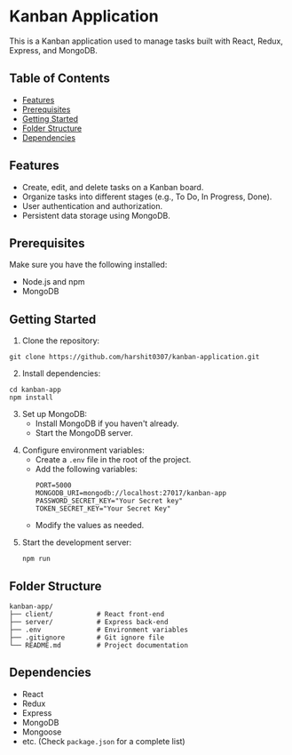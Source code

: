 <!DOCTYPE html>
<html lang="en">

<body>

  <h1>Kanban Application</h1>

  <p>This is a Kanban application used to manage tasks built with React, Redux, Express, and MongoDB.</p>

  <h2>Table of Contents</h2>

  <ul>
      <li><a href="#features">Features</a></li>
      <li><a href="#prerequisites">Prerequisites</a></li>
      <li><a href="#getting-started">Getting Started</a></li>
      <li><a href="#folder-structure">Folder Structure</a></li>
      <li><a href="#dependencies">Dependencies</a></li>
  </ul>

  <h2 id="features">Features</h2>

  <ul>
      <li>Create, edit, and delete tasks on a Kanban board.</li>
      <li>Organize tasks into different stages (e.g., To Do, In Progress, Done).</li>
      <li>User authentication and authorization.</li>
      <li>Persistent data storage using MongoDB.</li>
  </ul>

  <h2 id="prerequisites">Prerequisites</h2>

  <p>Make sure you have the following installed:</p>

  <ul>
      <li>Node.js and npm</li>
      <li>MongoDB</li>
  </ul>

  <h2 id="getting-started">Getting Started</h2>

  <ol>
      <li>Clone the repository:</li>
  </ol>

  <pre><code>git clone https://github.com/harshit0307/kanban-application.git</code></pre>

  <ol start="2">
      <li>Install dependencies:</li>
  </ol>

  <pre><code>cd kanban-app
npm install</code></pre>

  <ol start="3">
      <li>Set up MongoDB:
          <ul>
              <li>Install MongoDB if you haven't already.</li>
              <li>Start the MongoDB server.</li>
          </ul>
      </li>
  </ol>

  <ol start="4">
      <li>Configure environment variables:
          <ul>
              <li>Create a <code>.env</code> file in the root of the project.</li>
              <li>Add the following variables:
                  <pre><code>PORT=5000
MONGODB_URI=mongodb://localhost:27017/kanban-app
PASSWORD_SECRET_KEY="Your Secret key"
TOKEN_SECRET_KEY="Your Secret Key"</code></pre>
              </li>
              <li>Modify the values as needed.</li>
          </ul>
      </li>
  </ol>

  <ol start="5">
      <li>Start the development server:
          <pre><code>npm run</code></pre>
      </li>
  </ol>

  <h2>Folder Structure</h2>

  <pre><code>kanban-app/
├── client/           # React front-end
├── server/           # Express back-end
├── .env              # Environment variables
├── .gitignore        # Git ignore file
└── README.md         # Project documentation</code></pre>

  <h2>Dependencies</h2>

  <ul>
      <li>React</li>
      <li>Redux</li>
      <li>Express</li>
      <li>MongoDB</li>
      <li>Mongoose</li>
      <li>etc. (Check <code>package.json</code> for a complete list)</li>
  </ul>

</body>
</html>
